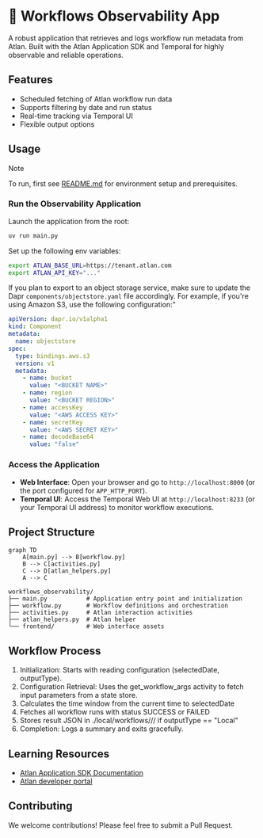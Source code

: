 # 📡 Workflows Observability App

A robust application that retrieves and logs workflow run metadata from Atlan. Built with the Atlan Application SDK and Temporal for highly observable and reliable operations.

## Features

- Scheduled fetching of Atlan workflow run data
- Supports filtering by date and run status
- Real-time tracking via Temporal UI
- Flexible output options

## Usage

> [!NOTE]
> To run, first see [README.md](../README.md) for environment setup and prerequisites.

### Run the Observability Application

Launch the application from the root:

```bash
uv run main.py
```

Set up the following env variables:
```bash
export ATLAN_BASE_URL=https://tenant.atlan.com
export ATLAN_API_KEY="..."
```

If you plan to export to an object storage service, make sure to update the Dapr `components/objectstore.yaml` file accordingly. For example, if you're using Amazon S3, use the following configuration:"
```yaml
apiVersion: dapr.io/v1alpha1
kind: Component
metadata:
  name: objectstore
spec:
  type: bindings.aws.s3
  version: v1
  metadata:
    - name: bucket
      value: "<BUCKET NAME>"
    - name: region
      value: "<BUCKET REGION>"
    - name: accessKey
      value: "<AWS ACCESS KEY>"
    - name: secretKey
      value: "<AWS SECRET KEY>"
    - name: decodeBase64
      value: "false"
```

### Access the Application
-   **Web Interface**: Open your browser and go to `http://localhost:8000` (or the port configured for `APP_HTTP_PORT`).
-   **Temporal UI**: Access the Temporal Web UI at `http://localhost:8233` (or your Temporal UI address) to monitor workflow executions.

## Project Structure

```mermaid
graph TD
    A[main.py] --> B[workflow.py]
    B --> C[activities.py]
    C --> D[atlan_helpers.py]
    A --> C
```

```
workflows_observability/
├── main.py           # Application entry point and initialization
├── workflow.py       # Workflow definitions and orchestration
├── activities.py     # Atlan interaction activities
├── atlan_helpers.py  # Atlan helper
└── frontend/         # Web interface assets
```

## Workflow Process
1. Initialization: Starts with reading configuration (selectedDate, outputType).
2. Configuration Retrieval: Uses the get_workflow_args activity to fetch input parameters from a state store.
3. Calculates the time window from the current time to selectedDate
4. Fetches all workflow runs with status SUCCESS or FAILED
5. Stores result JSON in ./local/workflows/<date>/<status>/ if outputType == "Local"
6. Completion: Logs a summary and exits gracefully.

## Learning Resources

- [Atlan Application SDK Documentation](https://github.com/atlanhq/application-sdk/tree/main/docs)
- [Atlan developer portal](https://developer.atlan.com)

## Contributing

We welcome contributions! Please feel free to submit a Pull Request.